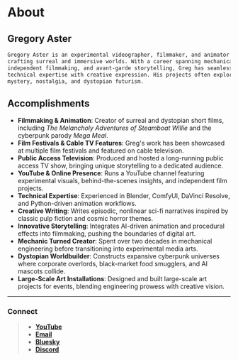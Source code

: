 # About

## Gregory Aster


```markdown
Gregory Aster is an experimental videographer, filmmaker, and animator known for 
crafting surreal and immersive worlds. With a career spanning mechanical engineering, 
independent filmmaking, and avant-garde storytelling, Greg has seamlessly blended 
technical expertise with creative expression. His projects often explore themes of 
mystery, nostalgia, and dystopian futurism.
```

## Accomplishments

- **Filmmaking & Animation**: Creator of surreal and dystopian short films, including *The Melancholy Adventures of Steamboat Willie* and the cyberpunk parody *Mega Meal*.
- **Film Festivals & Cable TV Features**: Greg's work has been showcased at multiple film festivals and featured on cable television.
- **Public Access Television**: Produced and hosted a long-running public access TV show, bringing unique storytelling to a dedicated audience.
- **YouTube & Online Presence**: Runs a YouTube channel featuring experimental visuals, behind-the-scenes insights, and independent film projects.
- **Technical Expertise**: Experienced in Blender, ComfyUI, DaVinci Resolve, and Python-driven animation workflows.
- **Creative Writing**: Writes episodic, nonlinear sci-fi narratives inspired by classic pulp fiction and cosmic horror themes.
- **Innovative Storytelling**: Integrates AI-driven animation and procedural effects into filmmaking, pushing the boundaries of digital art.
- **Mechanic Turned Creator**: Spent over two decades in mechanical engineering before transitioning into experimental media arts.
- **Dystopian Worldbuilder**: Constructs expansive cyberpunk universes where corporate overlords, black-market food smugglers, and AI mascots collide.
- **Large-Scale Art Installations**: Designed and built large-scale art projects for events, blending engineering prowess with creative vision.


---

### Connect
> - **[YouTube](https://www.youtube.com/@GregAster)**
> - **[Email](greg@dndiy.org)**
> - **[Bluesky](https://bsky.app/profile/astervisualarts.bsky.social)**
> - **[Discord](https://discord.gg/e69ZEcnY)**


